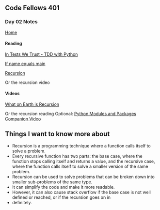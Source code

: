 ## Code Fellows 401

### Day 02 Notes

[Home](../README.md)

#### Reading
[In Tests We Trust - TDD with Python](https://code.likeagirl.io/in-tests-we-trust-tdd-with-python-af69f47e6932)

[If name equals main](https://www.geeksforgeeks.org/what-does-the-if-__name__-__main__-do/)

[Recursion](https://www.geeksforgeeks.org/recursion/)

Or the recursion video
#### Videos
[What on Earth is Recursion](https://www.youtube.com/watch?v=Mv9NEXX1VHc)

Or the recursion reading
Optional: [Python Modules and Packages Companion Video](https://realpython.com/courses/python-modules-packages/)

## Things I want to know more about

* Recursion is a programming technique where a function calls itself to solve a problem.
* Every recursive function has two parts: the base case, where the function stops calling itself and returns a value, and the recursive case, where the function calls itself to solve a smaller version of the same problem.
* Recursion can be used to solve problems that can be broken down into smaller sub-problems of the same type.
* It can simplify the code and make it more readable.
* However, it can also cause stack overflow if the base case is not well defined or reached, or if the recursion goes on in
* definitely.